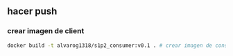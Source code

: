 ## hacer push 

### crear imagen de client

```bash
docker build -t alvarog1318/s1p2_consumer:v0.1 . # crear imagen de consumer
```